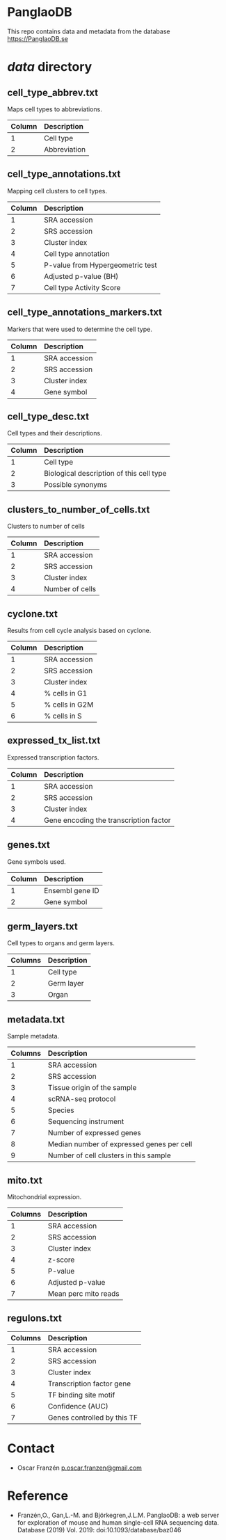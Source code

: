 # PanglaoDB
This repo contains data and metadata from the database https://PanglaoDB.se

# *data* directory
## cell_type_abbrev.txt
Maps cell types to abbreviations.


| Column | Description
| ------------- |:-------------
| 1 | Cell type
| 2 | Abbreviation

## cell_type_annotations.txt
Mapping cell clusters to cell types.

| Column | Description
| ----------- |:----------
| 1 | SRA accession
| 2 | SRS accession
| 3 | Cluster index
| 4 | Cell type annotation
| 5 | P-value from Hypergeometric test
| 6 | Adjusted p-value (BH)
| 7 | Cell type Activity Score

## cell_type_annotations_markers.txt
Markers that were used to determine the cell type.

| Column | Description
| -------- |:---------
| 1 | SRA accession
| 2 | SRS accession
| 3 | Cluster index
| 4 | Gene symbol

## cell_type_desc.txt
Cell types and their descriptions.

| Column | Description
| -------- |:--------
| 1 | Cell type
| 2 | Biological description of this cell type
| 3 | Possible synonyms

## clusters_to_number_of_cells.txt
Clusters to number of cells

| Column | Description
| -------- |:--------
| 1 | SRA accession
| 2 | SRS accession
| 3 | Cluster index
| 4 | Number of cells

## cyclone.txt
Results from cell cycle analysis based on cyclone.

| Column | Description
| ------- |:----------
| 1 | SRA accession
| 2 | SRS accession
| 3 | Cluster index
| 4 | % cells in G1
| 5 | % cells in G2M
| 6 | % cells in S

## expressed_tx_list.txt
Expressed transcription factors.

| Column | Description
| ------ |:----------
| 1 | SRA accession
| 2 | SRS accession
| 3 | Cluster index
| 4 | Gene encoding the transcription factor

## genes.txt
Gene symbols used.

| Column | Description
| ------- |:------------
| 1 | Ensembl gene ID
| 2 | Gene symbol

## germ_layers.txt
Cell types to organs and germ layers.

| Columns | Description
| ------- |:--------------
| 1 | Cell type
| 2 | Germ layer
| 3 | Organ

## metadata.txt
Sample metadata.

| Columns | Description
| -------- |:-------
| 1 | SRA accession
| 2 | SRS accession
| 3 | Tissue origin of the sample
| 4 | scRNA-seq protocol
| 5 | Species
| 6 | Sequencing instrument
| 7 | Number of expressed genes
| 8 | Median number of expressed genes per cell
| 9 | Number of cell clusters in this sample

## mito.txt
Mitochondrial expression.

| Columns | Description
|-------- |:--------
| 1 | SRA accession
| 2 | SRS accession
| 3 | Cluster index
| 4 | z-score
| 5 | P-value
| 6 | Adjusted p-value
| 7 | Mean perc mito reads

## regulons.txt
| Columns | Description
| ------ |:----------
| 1 | SRA accession
| 2 | SRS accession
| 3 | Cluster index
| 4 | Transcription factor gene
| 5 | TF binding site motif
| 6 | Confidence (AUC)
| 7 | Genes controlled by this TF

# Contact
* Oscar Franzén <p.oscar.franzen@gmail.com>

# Reference
* Franzén,O., Gan,L.-M. and Björkegren,J.L.M. PanglaoDB: a web server for exploration of mouse and human single-cell RNA sequencing data. Database (2019) Vol. 2019: doi:10.1093/database/baz046
